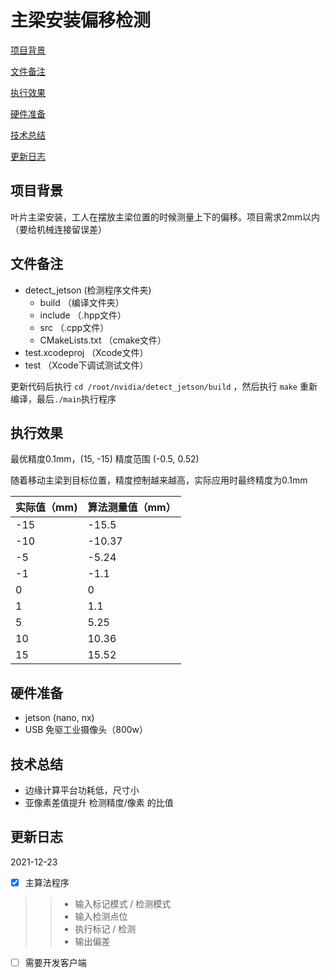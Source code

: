 # 主梁安装偏移检测

[项目背景](#项目背景)

[文件备注](#文件备注)

[执行效果](#执行效果)

[硬件准备](#硬件准备)

[技术总结](#技术总结)

[更新日志](#更新日志)

## 项目背景

叶片主梁安装，工人在摆放主梁位置的时候测量上下的偏移。项目需求2mm以内（要给机械连接留误差）

## 文件备注

- detect_jetson (检测程序文件夹)
  - build （编译文件夹）
  - include （.hpp文件）
  - src （.cpp文件）
  - CMakeLists.txt （cmake文件）
- test.xcodeproj （Xcode文件）
- test （Xcode下调试测试文件）

更新代码后执行 `cd /root/nvidia/detect_jetson/build` ，然后执行 `make` 重新编译，最后`./main`执行程序

## 执行效果

最优精度0.1mm，(15, -15) 精度范围 (-0.5, 0.52)

随着移动主梁到目标位置，精度控制越来越高，实际应用时最终精度为0.1mm

| 实际值（mm) | 算法测量值（mm） |
| ----------- | ---------------- |
| -15         | -15.5            |
| -10         | -10.37           |
| -5          | -5.24            |
| -1          | -1.1             |
| 0           | 0                |
| 1           | 1.1              |
| 5           | 5.25             |
| 10          | 10.36            |
| 15          | 15.52            |

## 硬件准备

- jetson (nano, nx)
- USB 免驱工业摄像头（800w）

## 技术总结

- 边缘计算平台功耗低，尺寸小
- 亚像素差值提升 检测精度/像素 的比值

## 更新日志

2021-12-23

- [x] 主算法程序
>>- 输入标记模式 / 检测模式
> >- 输入检测点位
> >- 执行标记 / 检测
> >- 输出偏差

- [ ] 需要开发客户端

